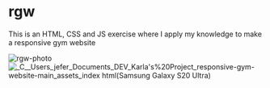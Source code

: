 # rgw
This is an HTML, CSS and JS exercise where I apply my knowledge to make a responsive gym website

![rgw-photo](https://user-images.githubusercontent.com/60409499/224018399-3ab8c065-4c76-4a31-aa29-c457d2d7ad27.png)
![_C__Users_jefer_Documents_DEV_Karla's%20Project_responsive-gym-website-main_assets_index html(Samsung Galaxy S20 Ultra)](https://user-images.githubusercontent.com/60409499/224018410-120993bf-07e3-41dd-a91b-44ebc2563402.png)
